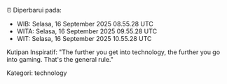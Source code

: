 ⏰ Diperbarui pada:
- WIB: Selasa, 16 September 2025 08.55.28 UTC
- WITA: Selasa, 16 September 2025 09.55.28 UTC
- WIT: Selasa, 16 September 2025 10.55.28 UTC

Kutipan Inspiratif:
"The further you get into technology, the further you go into gaming. That's the general rule."


Kategori: technology

